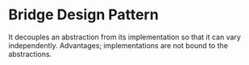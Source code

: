 # Bridge Design Pattern

It decouples an abstraction from its implementation so that it can vary independently. Advantages; implementations are not bound to the abstractions.
